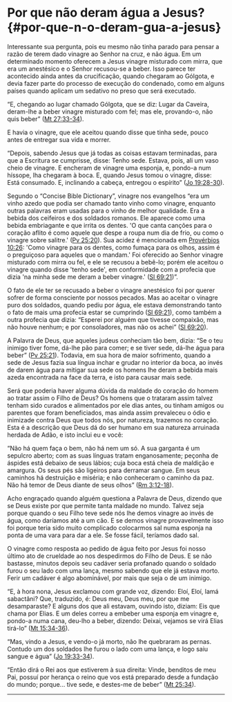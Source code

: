 # Por que não deram água a Jesus? {#por-que-n-o-deram-gua-a-jesus}

Interessante sua pergunta, pois eu mesmo não tinha parado para pensar a razão de terem dado vinagre ao Senhor na cruz, e não água. Em um determinado momento oferecem a Jesus vinagre misturado com mirra, que era um anestésico e o Senhor recusou-se a beber. Isso parece ter acontecido ainda antes da crucificação, quando chegaram ao Gólgota, e devia fazer parte do processo de execução do condenado, como em alguns países quando aplicam um sedativo no preso que será executado.

“E, chegando ao lugar chamado Gólgota, que se diz: Lugar da Caveira, deram-lhe a beber vinagre misturado com fel; mas ele, provando-o, não quis beber” ([Mt 27:33-34](http://bibliaonline.com.br/acf/mt/27/33-34)).

E havia o vinagre, que ele aceitou quando disse que tinha sede, pouco antes de entregar sua vida e morrer.

“Depois, sabendo Jesus que já todas as coisas estavam terminadas, para que a Escritura se cumprisse, disse: Tenho sede. Estava, pois, ali um vaso cheio de vinagre. E encheram de vinagre uma esponja, e, pondo-a num híssope, lha chegaram à boca. E, quando Jesus tomou o vinagre, disse: Está consumado. E, inclinando a cabeça, entregou o espírito” ([Jo 19:28-30](http://bibliaonline.com.br/acf/jo/19/28-30)).

Segundo o “Concise Bible Dictionary”, vinagre nos evangelhos “era um vinho azedo que podia ser chamado tanto vinho como vinagre, enquanto outras palavras eram usadas para o vinho de melhor qualidade. Era a bebida dos ceifeiros e dos soldados romanos. Ele aparece como uma bebida embriagante e que irrita os dentes. &#039;O que canta canções para o coração aflito é como aquele que despe a roupa num dia de frio, ou como o vinagre sobre salitre.&#039; ([Pv 25:20](http://bibliaonline.com.br/acf/pv/25/20)). Sua acidez é mencionada em [Provérbios 10:26](http://bibliaonline.com.br/acf/pv/10/26): &#039;Como vinagre para os dentes, como fumaça para os olhos, assim é o preguiçoso para aqueles que o mandam.&#039; Foi oferecido ao Senhor vinagre misturado com mirra ou fel, e ele se recusou a bebê-lo; porém ele aceitou o vinagre quando disse &#039;tenho sede&#039;, em conformidade com a profecia que dizia &#039;na minha sede me deram a beber vinagre.&#039; ([Sl 69:21](http://bibliaonline.com.br/acf/sl/69/21))”.

O fato de ele ter se recusado a beber o vinagre anestésico foi por querer sofrer de forma consciente por nossos pecados. Mas ao aceitar o vinagre puro dos soldados, quando pediu por água, ele estava demonstrando tanto o fato de mais uma profecia estar se cumprindo ([Sl 69:21](http://bibliaonline.com.br/acf/sl/69/21)), como também a outra profecia que dizia: “Esperei por alguém que tivesse compaixão, mas não houve nenhum; e por consoladores, mas não os achei” ([Sl 69:20](http://bibliaonline.com.br/acf/sl/69/20)).

A Palavra de Deus, que aqueles judeus conheciam tão bem, dizia: “Se o teu inimigo tiver fome, dá-lhe pão para comer; e se tiver sede, dá-lhe água para beber” ([Pv 25:21](http://bibliaonline.com.br/acf/pv/25/21)). Todavia, em sua hora de maior sofrimento, quando a sede de Jesus fazia sua língua inchar e grudar no interior da boca, ao invés de darem água para mitigar sua sede os homens lhe deram a bebida mais azeda encontrada na face da terra, e isto para causar mais sede.

Será que poderia haver alguma dúvida da maldade do coração do homem ao tratar assim o Filho de Deus? Os homens que o trataram assim talvez tenham sido curados e alimentados por ele dias antes, ou tinham amigos ou parentes que foram beneficiados, mas ainda assim prevaleceu o ódio e inimizade contra Deus que todos nós, por natureza, trazemos no coração. Esta é a descrição que Deus dá do ser humano em sua natureza arruinada herdada de Adão, e isto inclui eu e você:

“Não há quem faça o bem, não há nem um só. A sua garganta é um sepulcro aberto; com as suas línguas tratam enganosamente; peçonha de áspides está debaixo de seus lábios; cuja boca está cheia de maldição e amargura. Os seus pés são ligeiros para derramar sangue. Em seus caminhos há destruição e miséria; e não conheceram o caminho da paz. Não há temor de Deus diante de seus olhos” ([Rm 3:12-18](http://bibliaonline.com.br/acf/rm/3/12-18)).

Acho engraçado quando alguém questiona a Palavra de Deus, dizendo que se Deus existe por que permite tanta maldade no mundo. Talvez seja porque quando o seu Filho teve sede nós lhe demos vinagre ao invés de água, como daríamos até a um cão. E se demos vinagre provavelmente isso foi porque teria sido muito complicado colocarmos sal numa esponja na ponta de uma vara para dar a ele. Se fosse fácil, teríamos dado sal.

O vinagre como resposta ao pedido de água feito por Jesus foi nosso último ato de crueldade ao nos despedirmos do Filho de Deus. E se não bastasse, minutos depois seu cadáver seria profanado quando o soldado furou o seu lado com uma lança, mesmo sabendo que ele já estava morto. Ferir um cadáver é algo abominável, por mais que seja o de um inimigo.

“E, à hora nona, Jesus exclamou com grande voz, dizendo: Eloí, Eloí, lamá sabactâni? Que, traduzido, é: Deus meu, Deus meu, por que me desamparaste? E alguns dos que ali estavam, ouvindo isto, diziam: Eis que chama por Elias. E um deles correu a embeber uma esponja em vinagre e, pondo-a numa cana, deu-lho a beber, dizendo: Deixai, vejamos se virá Elias tirá-lo” ([Mt 15:34-36](http://bibliaonline.com.br/acf/mt/15/34-36)).

“Mas, vindo a Jesus, e vendo-o já morto, não lhe quebraram as pernas. Contudo um dos soldados lhe furou o lado com uma lança, e logo saiu sangue e água” ([Jo 19:33-34](http://bibliaonline.com.br/acf/jo/19/33-34)).

“Então dirá o Rei aos que estiverem à sua direita: Vinde, benditos de meu Pai, possuí por herança o reino que vos está preparado desde a fundação do mundo; porque... tive sede, e destes-me de beber” ([Mt 25:34](http://bibliaonline.com.br/acf/mt/25/34)).

*****